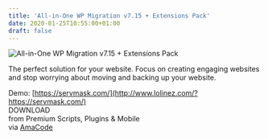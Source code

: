 ```yaml
---
title: 'All-in-One WP Migration v7.15 + Extensions Pack'
date: 2020-01-25T10:55:00+01:00
draft: false
---
```


![All-in-One WP Migration v7.15 + Extensions Pack](http://www.codelist.cc/uploads/posts/2020-01/1579937764_all-in-one-wp-migration.png "All-in-One WP Migration v7.15 + Extensions Pack")  
  
The perfect solution for your website. Focus on creating engaging websites and stop worrying about moving and backing up your website.  
  
Demo: [https://servmask.com/](http://www.lolinez.com/?https://servmask.com/)  
DOWNLOAD  
from Premium Scripts, Plugins & Mobile  
via [AmaCode](https://amazcode.ooo)